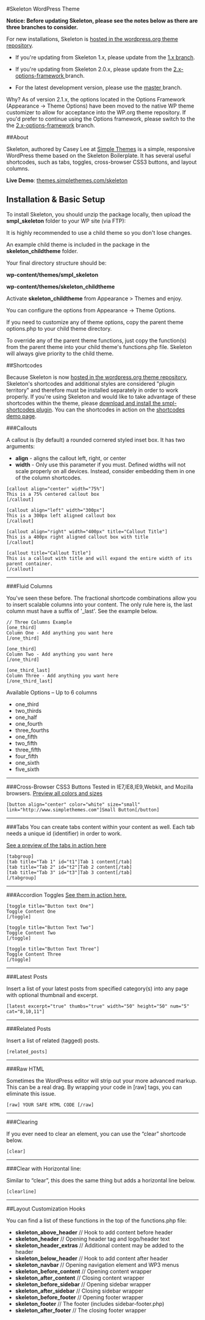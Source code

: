 #Skeleton WordPress Theme

__Notice: Before updating Skeleton, please see the notes below as there are three branches to consider.__

For new installations, Skeleton is [hosted in the wordpress.org theme repository](http://wordpress.org/themes/smpl-skeleton).

* If you're updating from Skeleton 1.x, please update from the [1.x branch](https://github.com/simplethemes/skeleton_wp/tree/1.x).

* If you're updating from Skeleton 2.0.x, please update from the [2.x-options-framework ](https://github.com/simplethemes/skeleton_wp/tree/2.x-options-framework) branch.

* For the latest development version, please use the [master ](https://github.com/simplethemes/skeleton_wp/tree/master) branch. 


Why? As of version 2.1.x, the options located in the Options Framework (Appearance &rarr; Theme Options) have been moved to the native WP theme customizer to allow for acceptance into the WP.org theme repository. If you'd prefer to continue using the Options framework, please switch to the the [2.x-options-framework](https://github.com/simplethemes/skeleton_wp/tree/2.x-options-framework) branch.


##About

Skeleton, authored by Casey Lee at [Simple Themes](http://www.simplethemes.com "WordPress Themes") is a simple, responsive WordPress theme based on the Skeleton Boilerplate.
It has several useful shortcodes, such as tabs, toggles, cross-browser CSS3 buttons, and layout columns.


**Live Demo**: [themes.simplethemes.com/skeleton](http://themes.simplethemes.com/skeleton "Skeleton WordPress Theme Demo")


## Installation & Basic Setup
To install Skeleton, you should unzip the package locally, then upload the **smpl_skeleton** folder to your WP site (via FTP):

It is highly recommended to use a child theme so you don't lose changes.

An example child theme is included in the package in the **skeleton_childtheme** folder.

Your final directory structure should be:

**wp-content/themes/smpl_skeleton**
 
**wp-content/themes/skeleton_childtheme**


Activate **skeleton_childtheme** from Appearance > Themes and enjoy. 

You can configure the options from Appearance &rarr; Theme Options.

If you need to customize any of theme options, copy the parent theme options.php to your child theme directory.

To override any of the parent theme functions, just copy the function(s) from the parent theme into your child theme's functions.php file.
Skeleton will always give priority to the child theme.

##Shortcodes

Because Skeleton is now [hosted in the wordpress.org theme repository](http://wordpress.org/themes/smpl-skeleton), Skeleton's shortcodes and additional styles are considered "plugin territory" and therefore must be installed separately in order to work properly. If you're using Skeleton and would like to take advantage of these shortcodes within the theme, please [download and install the smpl-shortcodes plugin](http://wordpress.org/plugins/smpl-shortcodes/). You can the shortcodes in action on the [shortcodes demo page](http://demos.simplethemes.com/skeleton/documentation).

###Callouts

A callout is (by default) a rounded cornered styled inset box. It has two arguments:

* **align** - aligns the callout left, right, or center
* **width** - Only use this parameter if you must. Defined widths will not scale properly on all devices. Instead, consider embedding them in one of the column shortcodes.

<!---->

	[callout align="center" width="75%"]
	This is a 75% centered callout box
	[/callout]
	
	[callout align="left" width="300px"]
	This is a 300px left aligned callout box
	[/callout]
	
	[callout align="right" width="400px" title="Callout Title"]
	This is a 400px right aligned callout box with title
	[/callout]
	
	[callout title="Callout Title"]
	This is a callout with title and will expand the entire width of its parent container.
	[/callout]

----

###Fluid Columns

You've seen these before. The fractional shortcode combinations allow you to insert scalable columns into your content. The only rule here is, the last column must have a suffix of '_last'. See the example below.

	// Three Columns Example
	[one_third]
	Column One - Add anything you want here
	[/one_third]
	
	[one_third]
	Column Two - Add anything you want here
	[/one_third]
	
	[one_third_last]
	Column Three - Add anything you want here
	[/one_third_last]
	
Available Options – Up to 6 columns

* one_third
* two_thirds
* one_half
* one_fourth
* three_fourths
* one_fifth
* two_fifth
* three_fifth
* four_fifth
* one_sixth
* five_sixth

----

###Cross-Browser CSS3 Buttons
Tested in IE7,IE8,IE9,Webkit, and Mozilla browsers.
[Preview all colors and sizes](http://demos.simplethemes.com/skeleton/button-styles)

	[button align="center" color="white" size="small" link="http://www.simplethemes.com"]Small Button[/button]

----

###Tabs
You can create tabs content within your content as well. Each tab needs a unique id (identifier) in order to work.

[See a preview of the tabs in action here](http://demos.simplethemes.com/skeleton/documentation#t1Tab)

	[tabgroup]
	[tab title="Tab 1" id="t1"]Tab 1 content[/tab]
	[tab title="Tab 2" id="t2"]Tab 2 content[/tab]
	[tab title="Tab 3" id="t3"]Tab 3 content[/tab]
	[/tabgroup]

----

###Accordion Toggles
[See them in action here.](http://demos.simplethemes.com/skeleton/documentation#gist-1142632)

	[toggle title="Button text One"]
	Toggle Content One
	[/toggle]
	
	[toggle title="Button Text Two"]
	Toggle Content Two
	[/toggle]
	
	[toggle title="Button Text Three"]
	Toggle Content Three
	[/toggle]

----

###Latest Posts

Insert a list of your latest posts from specified category(s) into any page with optional thumbnail and excerpt.

	[latest excerpt="true" thumbs="true" width="50" height="50" num="5" cat="8,10,11"]
	
----

###Related Posts

Insert a list of related (tagged) posts.

	[related_posts]

----

###Raw HTML

Sometimes the WordPress editor will strip out your more advanced markup. This can be a real drag. By wrapping your code in [raw] tags, you can eliminate this issue.

	[raw] YOUR SAFE HTML CODE [/raw]

----

###Clearing

If you ever need to clear an element, you can use the “clear” shortcode below.

	[clear]

----

###Clear with Horizontal line:

Similar to “clear”, this does the same thing but adds a horizontal line below.

	[clearline]

----

##Layout Customization Hooks

You can find a list of these functions in the top of the functions.php file:

* __skeleton_above_header__ // Hook to add content before header
* __skeleton_header__ // Opening header tag and logo/header text
* __skeleton_header_extras__ // Additional content may be added to the header
* __skeleton_below_header__ // Hook to add content after header
* __skeleton_navbar__ // Opening navigation element and WP3 menus
* __skeleton_before_content__ // Opening content wrapper
* __skeleton_after_content__ // Closing content wrapper
* __skeleton_before_sidebar__ // Opening sidebar wrapper
* __skeleton_after_sidebar__ // Closing sidebar wrapper
* __skeleton_before_footer__ // Opening footer wrapper
* __skeleton_footer__ // The footer (includes sidebar-footer.php)
* __skeleton_after_footer__ // The closing footer wrapper

